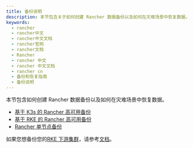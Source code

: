 ```yaml
---
title: 备份说明
description: 本节包含关于如何创建 Rancher 数据备份以及如何在灾难场景中恢复数据。
keywords:
  - rancher
  - rancher中文
  - rancher中文文档
  - rancher官网
  - rancher文档
  - Rancher
  - rancher 中文
  - rancher 中文文档
  - rancher cn
  - 备份和恢复指南
  - 备份说明
---
```


本节包含如何创建 Rancher 数据备份以及如何在灾难场景中恢复数据。

- [基于 K3s 的 Rancher 高可用备份](/docs/rancher2.5/backups/2.0-2.4/k3s-backups/_index)
- [基于 RKE 的 Rancher 高可用备份](/docs/rancher2.5/backups/2.0-2.4/ha-backups/_index)
- [Rancher 单节点备份](/docs/rancher2.5/backups/2.0-2.4/single-node-backups/_index)

如果您想备份您的[RKE 下游集群](/docs/rancher2.5/cluster-provisioning/rke-clusters/_index)，请参考[文档](/docs/rancher2.5/cluster-admin/backing-up-etcd/_index)。
